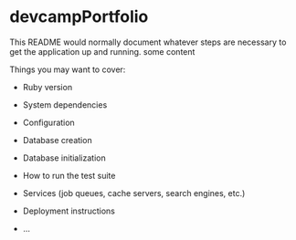# devcampPortfolio

This README would normally document whatever steps are necessary to get the
application up and running.
some content

Things you may want to cover:

* Ruby version

* System dependencies

* Configuration

* Database creation

* Database initialization

* How to run the test suite

* Services (job queues, cache servers, search engines, etc.)

* Deployment instructions

* ...
